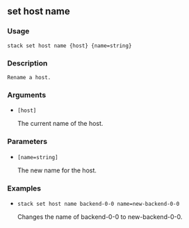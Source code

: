 ## set host name

### Usage

`stack set host name {host} {name=string}`

### Description


	Rename a host.

	

### Arguments

* `[host]`

   The current name of the host.


### Parameters
* `[name=string]`

   The new name for the host.

### Examples

* `stack set host name backend-0-0 name=new-backend-0-0`

   Changes the name of backend-0-0 to new-backend-0-0.



